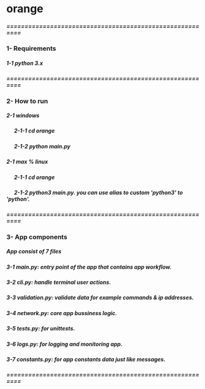 # orange

##### =========================================================


### 1- Requirements

##### 1-1 python 3.x


##### =========================================================


### 2- How to run

##### 2-1 windows
##### &nbsp;&nbsp;&nbsp;&nbsp;&nbsp;&nbsp;2-1-1 cd orange
##### &nbsp;&nbsp;&nbsp;&nbsp;&nbsp;&nbsp;2-1-2 python main.py


##### 2-1 max % linux
##### &nbsp;&nbsp;&nbsp;&nbsp;&nbsp;&nbsp;2-1-1 cd orange
##### &nbsp;&nbsp;&nbsp;&nbsp;&nbsp;&nbsp;2-1-2 python3 main.py. you can use alias to custom 'python3' to 'python'.


##### =========================================================

### 3- App components

##### App consist of 7 files

##### 3-1 main.py: entry point of the app that contains app workflow.
##### 3-2 cli.py: handle terminal user actions.
##### 3-3 validation.py: validate data for example commands & ip addresses.
##### 3-4 network.py: core app bussiness logic.
##### 3-5 tests.py: for unittests.
##### 3-6 logs.py: for logging and monitoring app.
##### 3-7 constants.py: for app constants data just like messages.


##### =========================================================
